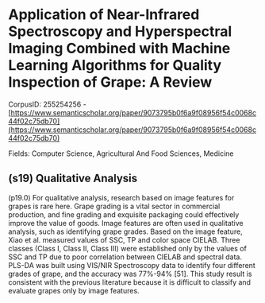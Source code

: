 # Application of Near-Infrared Spectroscopy and Hyperspectral Imaging Combined with Machine Learning Algorithms for Quality Inspection of Grape: A Review

CorpusID: 255254256 - [https://www.semanticscholar.org/paper/9073795b0f6a9f08956f54c0068c44f02c75db70](https://www.semanticscholar.org/paper/9073795b0f6a9f08956f54c0068c44f02c75db70)

Fields: Computer Science, Agricultural And Food Sciences, Medicine

## (s19) Qualitative Analysis
(p19.0) For qualitative analysis, research based on image features for grapes is rare here. Grape grading is a vital sector in commercial production, and fine grading and exquisite packaging could effectively improve the value of goods. Image features are often used in qualitative analysis, such as identifying grape grades. Based on the image feature, Xiao et al. measured values of SSC, TP and color space CIELAB. Three classes (Class I, Class II, Class III) were established only by the values of SSC and TP due to poor correlation between CIELAB and spectral data. PLS-DA was built using VIS/NIR Spectroscopy data to identify four different grades of grape, and the accuracy was 77%-94% [51]. This study result is consistent with the previous literature because it is difficult to classify and evaluate grapes only by image features.
